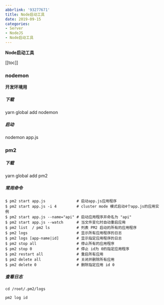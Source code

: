 ```yaml
---
abbrlink: '93277671'
title: Node启动工具
date: 2019-09-15
categories: 
- Server
- NodeJS
- Node启动工具
---
```


<strong class='old-blog'>Node启动工具</strong>

[[toc]]

### nodemon

**开发环境用**

##### 下载
yarn global add  nodemon

##### 启动
nodemon app.js

### pm2

##### 下载
yarn global add  pm2

##### 常用命令

```nginx
$ pm2 start app.js              # 启动app.js应用程序
$ pm2 start app.js -i 4         # cluster mode 模式启动4个app.js的应用实例    
$ pm2 start app.js --name="api" # 启动应用程序并命名为 "api"
$ pm2 start app.js --watch      # 当文件变化时自动重启应用
$ pm2 list  / pm2 ls            # 列表 PM2 启动的所有的应用程序
$ pm2 logs                      # 显示所有应用程序的日志
$ pm2 logs [app-name|id]        # 显示指定应用程序的日志
$ pm2 stop all                  # 停止所有的应用程序
$ pm2 stop 0                    # 停止 id为 0的指定应用程序
$ pm2 restart all               # 重启所有应用
$ pm2 delete all                # 关闭并删除所有应用
$ pm2 delete 0                  # 删除指定应用 id 0
```

##### 查看日志

```nginx
cd /root/.pm2/logs

pm2 log id
```



